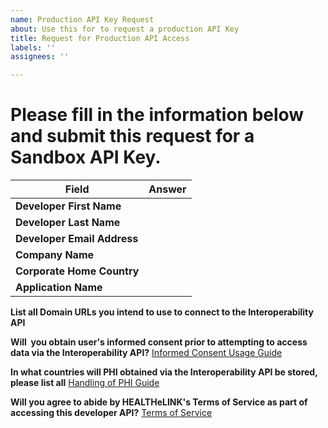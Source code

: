 ```yaml
---
name: Production API Key Request
about: Use this for to request a production API Key
title: Request for Production API Access
labels: ''
assignees: ''

---
```


# Please fill in the information below and submit this request for a Sandbox API Key.

Field           | Answer
------------ | -------------
**Developer First Name**  | 
**Developer Last Name**  | 
**Developer Email Address**  | 
**Company Name**       |       
**Corporate Home Country**   | 
**Application Name**    |        

   
**List all Domain URLs you intend to use to connect to the Interoperability API**


**Will  you obtain user's informed consent prior to attempting to access data via the Interoperability API?**  [Informed Consent Usage Guide ](http://github.com)


**In what countries will PHI obtained via the Interoperability API be stored, please list all**  [Handling of PHI Guide ](http://github.com)


**Will you agree to abide by HEALTHeLINK's Terms of Service as part of accessing this developer API?**  [Terms of Service ](http://github.com)
